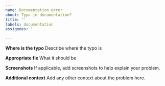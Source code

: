 ```yaml
---
name: Documentation error
about: Typo in documentation?
title: ''
labels: documentation
assignees: ''

---
```


**Where is the typo**
Describe where the typo is

**Appropriate fix**
What it should be

**Screenshots**
If applicable, add screenshots to help explain your problem.

**Additional context**
Add any other context about the problem here.
